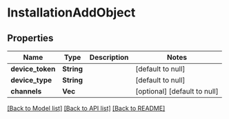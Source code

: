 # InstallationAddObject

## Properties
Name | Type | Description | Notes
------------ | ------------- | ------------- | -------------
**device_token** | **String** |  | [default to null]
**device_type** | **String** |  | [default to null]
**channels** | **Vec<String>** |  | [optional] [default to null]

[[Back to Model list]](../README.md#documentation-for-models) [[Back to API list]](../README.md#documentation-for-api-endpoints) [[Back to README]](../README.md)


